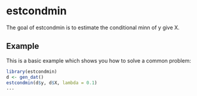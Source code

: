 # estcondmin

The goal of estcondmin is to estimate the conditional minn of y give X.

## Example

This is a basic example which shows you how to solve a common problem:

```R
library(estcondmin)
d <- gen_dat()
estcondmin(d$y, d$X, lambda = 0.1)
...
```
